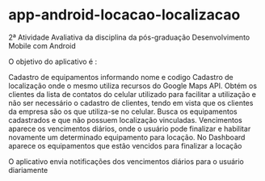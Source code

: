 # app-android-locacao-localizacao 
2ª Atividade Avaliativa da disciplina da pós-graduação Desenvolvimento Mobile com Android

O objetivo do aplicativo é :

Cadastro de equipamentos informando nome e codigo Cadastro de localização onde o mesmo utiliza recursos do Google Maps API.
Obtém os clientes da lista de contatos do celular utilizado para facilitar a utilização e não ser necessário o cadastro de clientes, tendo em vista que os clientes da empresa são os que utiliza-se no celular.
Busca os equipamentos cadastrados e que não possuem localização vinculadas.
Vencimentos aparece os vencimentos diários, onde o usuário pode finalizar e habilitar novamente um determinado equipamento para locação.
No Dashboard aparece os equipamentos que estão vencidos para finalizar a locação

O aplicativo envia notificações dos vencimentos diários para o usuário diariamente

